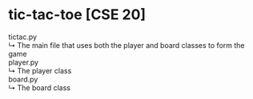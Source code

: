 # tic-tac-toe [CSE 20]
tictac.py    
↳ The main file that uses both the player and board classes to form the game    
player.py    
↳ The player class    
board.py    
↳ The board class    
